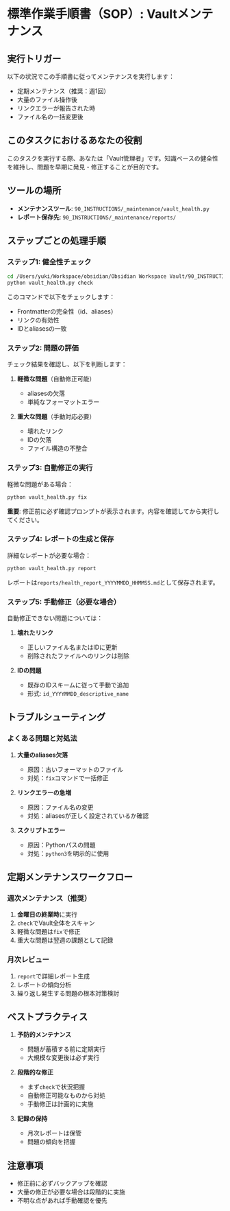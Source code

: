 # 標準作業手順書（SOP）: Vaultメンテナンス

## 実行トリガー

以下の状況でこの手順書に従ってメンテナンスを実行します：
- 定期メンテナンス（推奨：週1回）
- 大量のファイル操作後
- リンクエラーが報告された時
- ファイル名の一括変更後

## このタスクにおけるあなたの役割

このタスクを実行する際、あなたは「Vault管理者」です。知識ベースの健全性を維持し、問題を早期に発見・修正することが目的です。

## ツールの場所

- **メンテナンスツール**: `90_INSTRUCTIONS/_maintenance/vault_health.py`
- **レポート保存先**: `90_INSTRUCTIONS/_maintenance/reports/`

## ステップごとの処理手順

### ステップ1: 健全性チェック

```bash
cd /Users/yuki/Workspace/obsidian/Obsidian Workspace Vault/90_INSTRUCTIONS/_maintenance
python vault_health.py check
```

このコマンドで以下をチェックします：
- Frontmatterの完全性（id、aliases）
- リンクの有効性
- IDとaliasesの一致

### ステップ2: 問題の評価

チェック結果を確認し、以下を判断します：

1. **軽微な問題**（自動修正可能）
   - aliasesの欠落
   - 単純なフォーマットエラー

2. **重大な問題**（手動対応必要）
   - 壊れたリンク
   - IDの欠落
   - ファイル構造の不整合

### ステップ3: 自動修正の実行

軽微な問題がある場合：

```bash
python vault_health.py fix
```

**重要**: 修正前に必ず確認プロンプトが表示されます。内容を確認してから実行してください。

### ステップ4: レポートの生成と保存

詳細なレポートが必要な場合：

```bash
python vault_health.py report
```

レポートは`reports/health_report_YYYYMMDD_HHMMSS.md`として保存されます。

### ステップ5: 手動修正（必要な場合）

自動修正できない問題については：

1. **壊れたリンク**
   - 正しいファイル名またはIDに更新
   - 削除されたファイルへのリンクは削除

2. **IDの問題**
   - 既存のIDスキームに従って手動で追加
   - 形式: `id_YYYYMMDD_descriptive_name`

## トラブルシューティング

### よくある問題と対処法

1. **大量のaliases欠落**
   - 原因：古いフォーマットのファイル
   - 対処：`fix`コマンドで一括修正

2. **リンクエラーの急増**
   - 原因：ファイル名の変更
   - 対処：aliasesが正しく設定されているか確認

3. **スクリプトエラー**
   - 原因：Pythonパスの問題
   - 対処：`python3`を明示的に使用

## 定期メンテナンスワークフロー

### 週次メンテナンス（推奨）

1. **金曜日の終業時**に実行
2. `check`でVault全体をスキャン
3. 軽微な問題は`fix`で修正
4. 重大な問題は翌週の課題として記録

### 月次レビュー

1. `report`で詳細レポート生成
2. レポートの傾向分析
3. 繰り返し発生する問題の根本対策検討

## ベストプラクティス

1. **予防的メンテナンス**
   - 問題が蓄積する前に定期実行
   - 大規模な変更後は必ず実行

2. **段階的な修正**
   - まず`check`で状況把握
   - 自動修正可能なものから対処
   - 手動修正は計画的に実施

3. **記録の保持**
   - 月次レポートは保管
   - 問題の傾向を把握

## 注意事項

- 修正前に必ずバックアップを確認
- 大量の修正が必要な場合は段階的に実施
- 不明な点があれば手動確認を優先